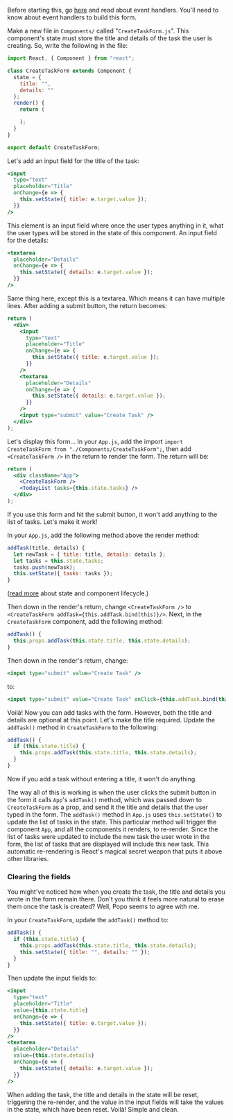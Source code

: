 Before starting this, go [here](https://reactjs.org/docs/handling-events.html) and read about event handlers. You'll need to know about event handlers to build this form.

Make a new file in `Components/` called "`CreateTaskForm.js`". This component's state must store the title and details of the task the user is creating. So, write the following in the file:

```jsx
import React, { Component } from "react";

class CreateTaskForm extends Component {
  state = {
    title: "",
    details: ""
  };
  render() {
    return (

    );
  }
}

export default CreateTaskForm;
```

Let's add an input field for the title of the task:

```jsx
<input
  type="text"
  placeholder="Title"
  onChange={e => {
    this.setState({ title: e.target.value });
  }}
/>
```

This element is an input field where once the user types anything in it, what the user types will be stored in the state of this component. An input field for the details:

```jsx
<textarea
  placeholder="Details"
  onChange={e => {
    this.setState({ details: e.target.value });
  }}
/>
```

Same thing here, except this is a textarea. Which means it can have multiple lines. After adding a submit button, the return becomes:

```jsx
return (
  <div>
    <input
      type="text"
      placeholder="Title"
      onChange={e => {
        this.setState({ title: e.target.value });
      }}
    />
    <textarea
      placeholder="Details"
      onChange={e => {
        this.setState({ details: e.target.value });
      }}
    />
    <input type="submit" value="Create Task" />
  </div>
);
```

Let's display this form... In your `App.js`, add the import `import CreateTaskForm from "./Components/CreateTaskForm";`, then add `<CreateTaskForm />` in the return to render the form. The return will be:

```jsx
return (
  <div className="App">
    <CreateTaskForm />
    <TodayList tasks={this.state.tasks} />
  </div>
);
```

If you use this form and hit the submit button, it won't add anything to the list of tasks. Let's make it work!

In your `App.js`, add the following method above the render method:

```jsx
addTask(title, details) {
  let newTask = { title: title, details: details };
  let tasks = this.state.tasks;
  tasks.push(newTask);
  this.setState({ tasks: tasks });
}
```

([read more](https://reactjs.org/docs/state-and-lifecycle.html) about state and component lifecycle.)

Then down in the render's return, change `<CreateTaskForm />` to `<CreateTaskForm addTask={this.addTask.bind(this)}/>`. Next, in the `CreateTaskForm` component, add the following method:

```jsx
addTask() {
  this.props.addTask(this.state.title, this.state.details);
}
```

Then down in the render's return, change:

```jsx
<input type="submit" value="Create Task" />
```

to:

```jsx
<input type="submit" value="Create Task" onClick={this.addTask.bind(this)} />
```

Voilà! Now you can add tasks with the form. However, both the title and details are optional at this point. Let's make the title required. Update the `addTask()` method in `CreateTaskForm` to the following:

```jsx
addTask() {
  if (this.state.title) {
    this.props.addTask(this.state.title, this.state.details);
  }
}
```

Now if you add a task without entering a title, it won't do anything.

The way all of this is working is when the user clicks the submit button in the form it calls `App`'s `addTask()` method, which was passed down to `CreateTaskForm` as a prop, and send it the title and details that the user typed in the form. The `addTask()` method in `App.js` uses `this.setState()` to update the list of tasks in the state. This particular method will trigger the component `App`, and all the components it renders, to re-render. Since the list of tasks were updated to include the new task the user wrote in the form, the list of tasks that are displayed will include this new task. This automatic re-rendering is React's magical secret weapon that puts it above other libraries.

### Clearing the fields

You might've noticed how when you create the task, the title and details you wrote in the form remain there. Don't you think it feels more natural to erase them once the task is created? Well, Popo seems to agree with me.

In your `CreateTaskForm`, update the `addTask()` method to:

```jsx
addTask() {
  if (this.state.title) {
    this.props.addTask(this.state.title, this.state.details);
    this.setState({ title: "", details: "" });
  }
}
```

Then update the input fields to:

```jsx
<input
  type="text"
  placeholder="Title"
  value={this.state.title}
  onChange={e => {
    this.setState({ title: e.target.value });
  }}
/>
<textarea
  placeholder="Details"
  value={this.state.details}
  onChange={e => {
    this.setState({ details: e.target.value });
  }}
/>
```

When adding the task, the title and details in the state will be reset, triggering the re-render, and the value in the input fields will take the values in the state, which have been reset. Voilà! Simple and clean.
